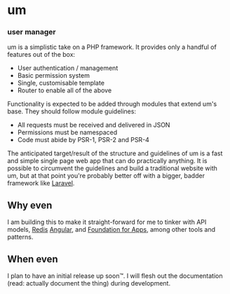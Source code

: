 # um
### user manager

um is a simplistic take on a PHP framework. It provides only a handful of features out of the box:

- User authentication / management
- Basic permission system
- Single, customisable template
- Router to enable all of the above

Functionality is expected to be added through modules that extend um's base. They should follow module guidelines:

- All requests must be received and delivered in JSON
- Permissions must be namespaced
- Code must abide by PSR-1, PSR-2 and PSR-4

The anticipated target/result of the structure and guidelines of um is a fast and simple single page web app that can do practically anything. It is possible to circumvent the guidelines and build a traditional website with um, but at that point you're probably better off with a bigger, badder framework like [Laravel](http://laravel.com).

## Why even

I am building this to make it straight-forward for me to tinker with API models, [Redis](http://redis.io) [Angular](http://angularjs.org), and [Foundation for Apps](http://foundation.zurb.com/apps), among other tools and patterns.

## When even

I plan to have an initial release up soon&trade;. I will flesh out the documentation (read: actually document the thing) during development.
